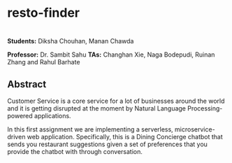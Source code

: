 # resto-finder
# 



**Students:** Diksha Chouhan, Manan Chawda

**Professor:** Dr. Sambit Sahu
**TAs:** Changhan Xie, Naga Bodepudi, Ruinan Zhang and Rahul Barhate




## Abstract

Customer Service is a core service for a lot of businesses around the world and it is getting
disrupted at the moment by Natural Language Processing-powered applications.

In this first assignment we are implementing a serverless, microservice-driven web
application. Specifically, this is a Dining Concierge chatbot that sends you
restaurant suggestions given a set of preferences that you provide the chatbot with
through conversation.
